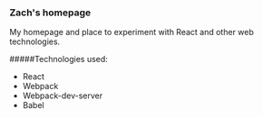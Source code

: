 ### Zach's homepage

My homepage and place to experiment with React and other web technologies.

#####Technologies used:
* React
* Webpack
* Webpack-dev-server
* Babel
